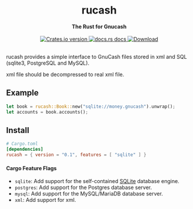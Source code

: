 <h1 align="center">rucash</h1>
<div align="center">
 <strong>
   The Rust for Gnucash
 </strong>
</div>

<br />

<div align="center">
  <!-- Version -->
  <a href="https://crates.io/crates/rucash">
    <img src="https://img.shields.io/crates/v/rucash.svg?style=flat-square"
    alt="Crates.io version" />
  </a>
  <!-- Docs -->
  <a href="https://docs.rs/rucash">
    <img src="https://img.shields.io/badge/docs-latest-blue.svg?style=flat-square"
      alt="docs.rs docs" />
  </a>
  <!-- Downloads -->
  <a href="https://crates.io/crates/rucash">
    <img src="https://img.shields.io/crates/d/rucash.svg?style=flat-square"
      alt="Download" />
  </a>
</div>

<br/>

rucash provides a simple interface to GnuCash files stored in xml and SQL (sqlite3, PostgreSQL and MySQL).

xml file should be decompressed to real xml file.
## Example
```rust
let book = rucash::Book::new("sqlite://money.gnucash").unwrap();
let accounts = book.accounts();
```

## Install
```toml
# Cargo.toml
[dependencies]
rucash = { version = "0.1", features = [ "sqlite" ] }
```

#### Cargo Feature Flags
-   `sqlite`: Add support for the self-contained [SQLite](https://sqlite.org/) database engine.
-   `postgres`: Add support for the Postgres database server.
-   `mysql`: Add support for the MySQL/MariaDB database server.
-   `xml`: Add support for xml.